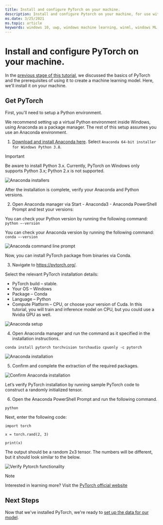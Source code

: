 ```yaml
---
title: Install and configure PyTorch on your machine.
description: Install and configure Pytorch on your machine, for use with Windows ML classification
ms.date: 3/25/2021
ms.topic: article
keywords: windows 10, uwp, windows machine learning, winml, windows ML, tutorials, pytorch
---
```


# Install and configure PyTorch on your machine.

In the [previous stage of this tutorial](pytorch-intro.md), we discussed the basics of PyTorch and the prerequisites of using it to create a machine learning model. Here, we'll install it on your machine.

## Get PyTorch

First, you'll need to setup a Python environment.  

We recommend setting up a virtual Python environment inside Windows, using Anaconda as a package manager. The rest of this setup assumes you use an Anaconda environment. 

1. [Download and install Anaconda here](https://www.anaconda.com/products/individual). Select `Anaconda 64-bit installer for Windows Python 3.8`.

> [!IMPORTANT]
> Be aware to install Python 3.x. Currently, PyTorch on Windows only supports Python 3.x; Python 2.x is not supported. 

![Anaconda installers](../../images/tutorials/pytorch/anaconda-installers.png)

After the installation is complete, verify your Anaconda and Python versions. 

2. Open Anaconda manager via Start - Anaconda3 - Anaconda PowerShell Prompt and test your versions:

You can check your Python version by running the following command: `python –-version`

You can check your Anaconda version by running the following command: `conda –-version`

![Anaconda command line prompt](../../images/tutorials/pytorch/anaconda-commandline.png)

Now, you can install PyTorch package from binaries via Conda. 

3. Navigate to https://pytorch.org/.

Select the relevant PyTorch installation details: 

* PyTorch build – stable. 
* Your OS – Windows 
* Package – Conda  
* Language – Python 
* Compute Platform – CPU, or choose your version of Cuda. In this tutorial, you will train and inference model on CPU, but you could use a Nvidia GPU as well.  

![Anaconda setup](../../images/tutorials/pytorch/anaconda-setup.png)

4. Open Anaconda manager and run the command as it specified in the installation instructions.

```
conda install pytorch torchvision torchaudio cpuonly -c pytorch
```

![Anaconda installation](../../images/tutorials/pytorch/anaconda-install.png)

5. Confirm and complete the extraction of the required packages. 

![Confirm Anaconda installation](../../images/tutorials/pytorch/anaconda-confirm.png)

Let’s verify PyTorch installation by running sample PyTorch code to construct a randomly initialized tensor. 

6. Open the Anaconda PowerShell Prompt and run the following command.

```
python
```

Next, enter the following code: 

```
import torch 

x = torch.rand(2, 3) 

print(x)
```

The output should be a random 2x3 tensor. The numbers will be different, but it should look similar to the below.

![Verify Pytorch functionality](../../images/tutorials/pytorch/pytorch-verify.png)

> [!NOTE]
> Interested in learning more? Visit the [PyTorch official website](https://pytorch.org/)  

## Next Steps

Now that we've installed PyTorch, we're ready to [set up the data for our model](pytorch-data.md).
